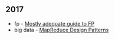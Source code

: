 ## 2017

* fp - [Mostly adequate guide to FP](https://github.com/MostlyAdequate/mostly-adequate-guide)
* big data - [MapReduce Design Patterns](http://shop.oreilly.com/product/0636920025122.do)
